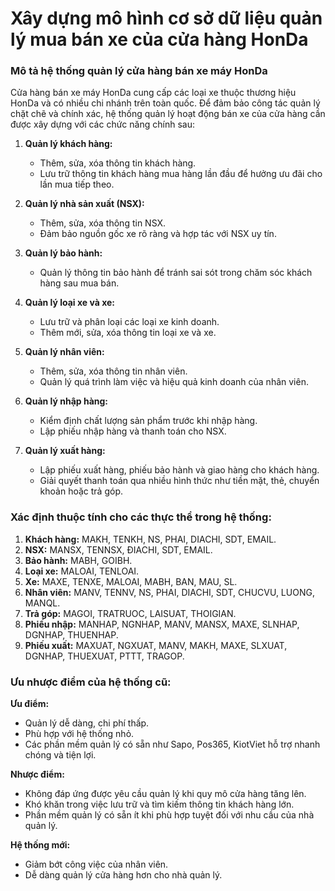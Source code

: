 #  Xây dựng mô hình cơ sở dữ liệu quản lý mua bán xe của cửa hàng HonDa
### Mô tả hệ thống quản lý cửa hàng bán xe máy HonDa

Cửa hàng bán xe máy HonDa cung cấp các loại xe thuộc thương hiệu HonDa và có nhiều chi nhánh trên toàn quốc. Để đảm bảo công tác quản lý chặt chẽ và chính xác, hệ thống quản lý hoạt động bán xe của cửa hàng cần được xây dựng với các chức năng chính sau:

1. **Quản lý khách hàng:**
   - Thêm, sửa, xóa thông tin khách hàng.
   - Lưu trữ thông tin khách hàng mua hàng lần đầu để hưởng ưu đãi cho lần mua tiếp theo.
   
2. **Quản lý nhà sản xuất (NSX):**
   - Thêm, sửa, xóa thông tin NSX.
   - Đảm bảo nguồn gốc xe rõ ràng và hợp tác với NSX uy tín.

3. **Quản lý bảo hành:**
   - Quản lý thông tin bảo hành để tránh sai sót trong chăm sóc khách hàng sau mua bán.

4. **Quản lý loại xe và xe:**
   - Lưu trữ và phân loại các loại xe kinh doanh.
   - Thêm mới, sửa, xóa thông tin loại xe và xe.

5. **Quản lý nhân viên:**
   - Thêm, sửa, xóa thông tin nhân viên.
   - Quản lý quá trình làm việc và hiệu quả kinh doanh của nhân viên.

6. **Quản lý nhập hàng:**
   - Kiểm định chất lượng sản phẩm trước khi nhập hàng.
   - Lập phiếu nhập hàng và thanh toán cho NSX.

7. **Quản lý xuất hàng:**
   - Lập phiếu xuất hàng, phiếu bảo hành và giao hàng cho khách hàng.
   - Giải quyết thanh toán qua nhiều hình thức như tiền mặt, thẻ, chuyển khoản hoặc trả góp.

### Xác định thuộc tính cho các thực thể trong hệ thống:

1. **Khách hàng:** MAKH, TENKH, NS, PHAI, DIACHI, SDT, EMAIL.
2. **NSX:** MANSX, TENNSX, ĐIACHI, SDT, EMAIL.
3. **Bảo hành:** MABH, GOIBH.
4. **Loại xe:** MALOAI, TENLOAI.
5. **Xe:** MAXE, TENXE, MALOAI, MABH, BAN, MAU, SL.
6. **Nhân viên:** MANV, TENNV, NS, PHAI, DIACHI, SDT, CHUCVU, LUONG, MANQL.
7. **Trả góp:** MAGOI, TRATRUOC, LAISUAT, THOIGIAN.
8. **Phiếu nhập:** MANHAP, NGNHAP, MANV, MANSX, MAXE, SLNHAP, DGNHAP, THUENHAP.
9. **Phiếu xuất:** MAXUAT, NGXUAT, MANV, MAKH, MAXE, SLXUAT, DGNHAP, THUEXUAT, PTTT, TRAGOP.

### Ưu nhược điểm của hệ thống cũ:

**Ưu điểm:**
- Quản lý dễ dàng, chi phí thấp.
- Phù hợp với hệ thống nhỏ.
- Các phần mềm quản lý có sẵn như Sapo, Pos365, KiotViet hỗ trợ nhanh chóng và tiện lợi.

**Nhược điểm:**
- Không đáp ứng được yêu cầu quản lý khi quy mô cửa hàng tăng lên.
- Khó khăn trong việc lưu trữ và tìm kiếm thông tin khách hàng lớn.
- Phần mềm quản lý có sẵn ít khi phù hợp tuyệt đối với nhu cầu của nhà quản lý.

**Hệ thống mới:**
- Giảm bớt công việc của nhân viên.
- Dễ dàng quản lý cửa hàng hơn cho nhà quản lý.
